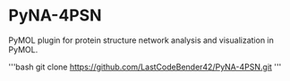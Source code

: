 # PyNA-4PSN
PyMOL plugin for protein structure network analysis and visualization in PyMOL.

'''bash
git clone https://github.com/LastCodeBender42/PyNA-4PSN.git
'''
